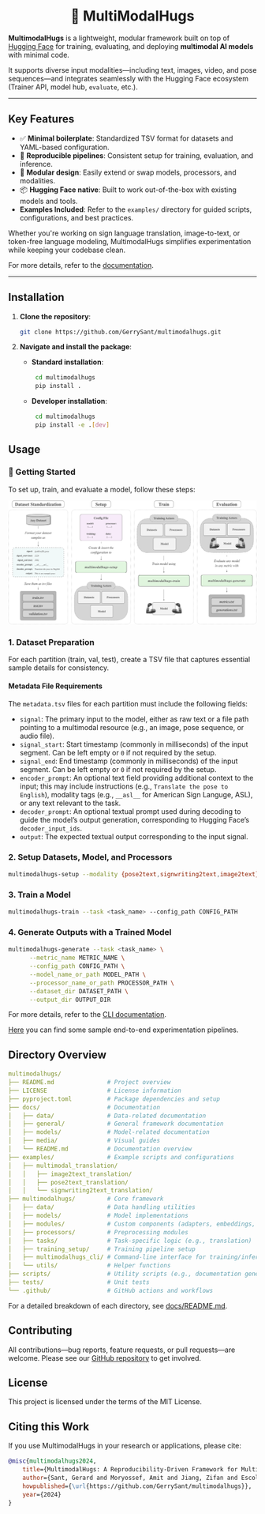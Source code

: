 <div align="center">
  <h1>🎨 MultiModalHugs</h1>
</div>

**MultimodalHugs** is a lightweight, modular framework built on top of [Hugging Face](https://huggingface.co/) for training, evaluating, and deploying **multimodal AI models** with minimal code.

It supports diverse input modalities—including text, images, video, and pose sequences—and integrates seamlessly with the Hugging Face ecosystem (Trainer API, model hub, `evaluate`, etc.).

---

## Key Features

- ✅ **Minimal boilerplate**: Standardized TSV format for datasets and YAML-based configuration.
- 🔁 **Reproducible pipelines**: Consistent setup for training, evaluation, and inference.
- 🔌 **Modular design**: Easily extend or swap models, processors, and modalities.
- 📦 **Hugging Face native**: Built to work out-of-the-box with existing models and tools.
- **Examples Included**: Refer to the `examples/` directory for guided scripts, configurations, and best practices.
  
Whether you're working on sign language translation, image-to-text, or token-free language modeling, MultimodalHugs simplifies experimentation while keeping your codebase clean.

For more details, refer to the [documentation](docs/README.md).

---

## Installation

1. **Clone the repository**:

   ```bash
   git clone https://github.com/GerrySant/multimodalhugs.git
   ```

2. **Navigate and install the package**:

   - **Standard installation**:
      ```bash
       cd multimodalhugs
       pip install .
      ```
   - **Developer installation**:
      ```bash
       cd multimodalhugs
       pip install -e .[dev]
      ```

## Usage

### 🚀 Getting Started

To set up, train, and evaluate a model, follow these steps:

![Steps Overview](docs/media/steps.png)

### 1. Dataset Preparation

For each partition (train, val, test), create a TSV file that captures essential sample details for consistency.

#### Metadata File Requirements

The `metadata.tsv` files for each partition must include the following fields:

- `signal`: The primary input to the model, either as raw text or a file path pointing to a multimodal resource (e.g., an image, pose sequence, or audio file).
- `signal_start`: Start timestamp (commonly in milliseconds) of the input segment. Can be left empty or `0` if not required by the setup.
- `signal_end`: End timestamp (commonly in milliseconds) of the input segment. Can be left empty or `0` if not required by the setup.
- `encoder_prompt`: An optional text field providing additional context to the input; this may include instructions (e.g., `Translate the pose to English`), modality tags (e.g., `__asl__` for American Sign Languge, ASL), or any text relevant to the task.
- `decoder_prompt`: An optional textual prompt used during decoding to guide the model’s output generation, corresponding to Hugging Face’s `decoder_input_ids`.
- `output`: The expected textual output corresponding to the input signal.


### 2. Setup Datasets, Model, and Processors

```bash
multimodalhugs-setup --modality {pose2text,signwriting2text,image2text} --config_path CONFIG_PATH
```

### 3. Train a Model

```bash
multimodalhugs-train --task <task_name> --config_path CONFIG_PATH
```

### 4. Generate Outputs with a Trained Model

```bash
multimodalhugs-generate --task <task_name> \
      --metric_name METRIC_NAME \
      --config_path CONFIG_PATH \
      --model_name_or_path MODEL_PATH \
      --processor_name_or_path PROCESSOR_PATH \
      --dataset_dir DATASET_PATH \
      --output_dir OUTPUT_DIR
```


For more details, refer to the [CLI documentation](docs/general/CLI.md).

[Here](/examples/multimodal_translation/) you can find some sample end-to-end experimentation pipelines.

## Directory Overview

```yaml
multimodalhugs/
├── README.md               # Project overview
├── LICENSE                 # License information
├── pyproject.toml          # Package dependencies and setup
├── docs/                   # Documentation
│   ├── data/               # Data-related documentation
│   ├── general/            # General framework documentation
│   ├── models/             # Model-related documentation
│   ├── media/              # Visual guides
│   └── README.md           # Documentation overview
├── examples/               # Example scripts and configurations
│   ├── multimodal_translation/
│   │   ├── image2text_translation/
│   │   ├── pose2text_translation/
│   │   └── signwriting2text_translation/
├── multimodalhugs/         # Core framework
│   ├── data/               # Data handling utilities
│   ├── models/             # Model implementations
│   ├── modules/            # Custom components (adapters, embeddings, etc.)
│   ├── processors/         # Preprocessing modules
│   ├── tasks/              # Task-specific logic (e.g., translation)
│   ├── training_setup/     # Training pipeline setup
│   ├── multimodalhugs_cli/ # Command-line interface for training/inference
│   └── utils/              # Helper functions
├── scripts/                # Utility scripts (e.g., documentation generation)
├── tests/                  # Unit tests
└── .github/                # GitHub actions and workflows
```

For a detailed breakdown of each directory, see [docs/README.md](docs/README.md).

## Contributing

All contributions—bug reports, feature requests, or pull requests—are welcome. Please see our [GitHub repository](https://github.com/GerrySant/multimodalhugs) to get involved.

## License

This project is licensed under the terms of the MIT License.

## Citing this Work

If you use MultimodalHugs in your research or applications, please cite:

```bibtex
@misc{multimodalhugs2024,
    title={MultimodalHugs: A Reproducibility-Driven Framework for Multimodal Machine Translation},
    author={Sant, Gerard and Moryossef, Amit and Jiang, Zifan and Escolano, Carlos},
    howpublished={\url{https://github.com/GerrySant/multimodalhugs}},
    year={2024}
}
```

